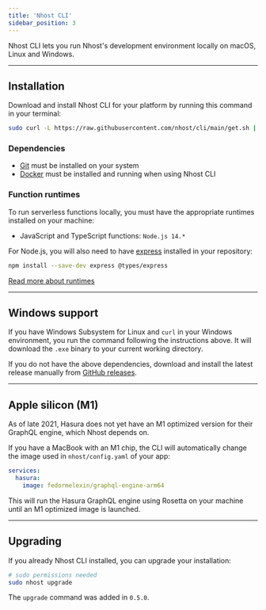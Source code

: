 ```yaml
---
title: 'Nhost CLI'
sidebar_position: 3
---
```


Nhost CLI lets you run Nhost's development environment locally on macOS, Linux and Windows.

---

## Installation

Download and install Nhost CLI for your platform by running this command in your terminal:

```sh
sudo curl -L https://raw.githubusercontent.com/nhost/cli/main/get.sh | bash
```

### Dependencies

- [Git](https://git-scm.com/downloads) must be installed on your system
- [Docker](https://www.docker.com/get-started) must be installed and running when using Nhost CLI

### Function runtimes

To run serverless functions locally, you must have the appropriate runtimes installed on your machine:

- JavaScript and TypeScript functions: `Node.js 14.*`

For Node.js, you will also need to have [express](https://www.npmjs.com/package/express) installed in your repository:

```sh
npm install --save-dev express @types/express
```

[Read more about runtimes](/platform/serverless-functions)

---

## Windows support

If you have Windows Subsystem for Linux and `curl` in your Windows environment, you run the command following the instructions above. It will download the `.exe` binary to your current working directory.

If you do not have the above dependencies, download and install the latest release manually from [GitHub releases](https://github.com/nhost/cli/releases).

---

## Apple silicon (M1)

As of late 2021, Hasura does not yet have an M1 optimized version for their GraphQL engine, which Nhost depends on.

If you have a MacBook with an M1 chip, the CLI will automatically change the image used in `nhost/config.yaml` of your app:

```yml
services:
  hasura:
    image: fedormelexin/graphql-engine-arm64
```

This will run the Hasura GraphQL engine using Rosetta on your machine until an M1 optimized image is launched.

---

## Upgrading

If you already Nhost CLI installed, you can upgrade your installation:

```sh
# sudo permissions needed
sudo nhost upgrade
```

The `upgrade` command was added in `0.5.0`.
